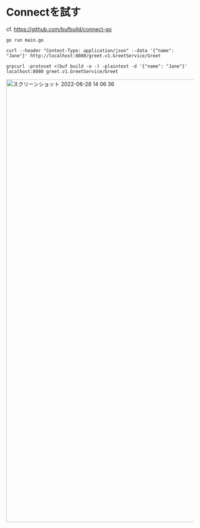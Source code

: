 Connectを試す
==

cf. https://github.com/bufbuild/connect-go

```shell
go run main.go

curl --header "Content-Type: application/json" --data '{"name": "Jane"}' http://localhost:8080/greet.v1.GreetService/Greet

grpcurl -protoset <(buf build -o -) -plaintext -d '{"name": "Jane"}' localhost:8080 greet.v1.GreetService/Greet
```

<img width="1186" alt="スクリーンショット 2022-06-28 14 06 36" src="https://user-images.githubusercontent.com/38310693/176097235-3d15dfba-6700-4964-a095-ce7dcceecd15.png">
